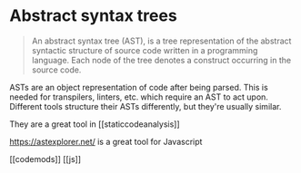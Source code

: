 # Abstract syntax trees

> An abstract syntax tree (AST), is a tree representation of the abstract syntactic structure of source code written in a programming language. Each node of the tree denotes a construct occurring in the source code.

ASTs are an object representation of code after being parsed. This is needed for transpilers, linters, etc. which require an AST to act upon. Different tools structure their ASTs differently, but they're usually similar.

They are a great tool in [[staticcodeanalysis]]

https://astexplorer.net/ is a great tool for Javascript

[[codemods]]
[[js]]